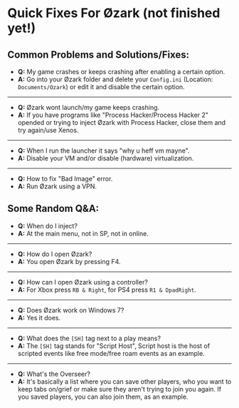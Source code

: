 # Quick Fixes For Øzark (not finished yet!)


## Common Problems and Solutions/Fixes:
- **Q:** My game crashes or keeps crashing after enabling a certain option.
- **A:** Go into your Øzark folder and delete your `Config.ini` (Location: `Documents/Ozark`) or edit it and disable the certain option.
___
- **Q:** Øzark wont launch/my game keeps crashing.
- **A:** If you have programs like "Process Hacker/Process Hacker 2" opended or trying to inject Øzark with Process Hacker, close them and try again/use Xenos.
___
- **Q:** When I run the launcher it says "why u heff vm mayne".
- **A:** Disable your VM and/or disable (hardware) virtualization.
___
- **Q:** How to fix "Bad Image" error.
- **A:** Run Øzark using a VPN.


## Some Random Q&A:
- **Q:** When do I inject?
- **A:** At the main menu, not in SP, not in online.
___
- **Q:** How do I open Øzark?
- **A:** You open Øzark by pressing F4.
___
- **Q:** How can I open Øzark using a controller?
- **A:** For Xbox press `RB & Right`, for PS4 press `R1 & DpadRight`.
___
- **Q:** Does Øzark work on Windows 7?
- **A:** Yes it does.
___
- **Q:** What does the `[SH]` tag next to a play means?
- **A:** The `[SH]` tag stands for "Script Host", Script host is the host of scripted events like free mode/free roam events as an example.
___
- **Q:** What's the Overseer?
- **A:** It's basically a list where you can save other players, who you want to keep tabs on/grief or make sure they aren't trying to join you again. If you saved players, you can also join them, as an example.